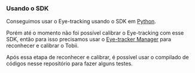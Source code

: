 ### Usando o SDK

Conseguimos usar o Eye-tracking usando o SDK em [Python](http://developer.tobiipro.com/python/python-sdk-reference-guide.html).

Porém até o momento não foi possível calibrar o Eye-tracking com esse SDK, então para isso precisamos usar o [Eye-tracker Manager](https://www.tobiipro.com/product-listing/eye-tracker-manager/) para reconhecer e calibrar o Tobii.

Após essa etapa de reconhecer e calibrar, é possível usar o compilado de códigos nesse repositório para fazer alguns testes.
